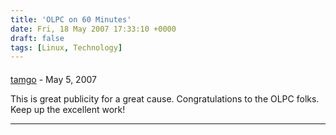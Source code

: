 ```yaml
---
title: 'OLPC on 60 Minutes'
date: Fri, 18 May 2007 17:33:10 +0000
draft: false
tags: [Linux, Technology]
---
```



#### 
[tamgo](http://tamgo.wordpress.com/ "enmanuelr@gmail.com") - <time datetime="2007-05-18 14:04:14">May 5, 2007</time>

This is great publicity for a great cause. Congratulations to the OLPC folks. Keep up the excellent work!
<hr />
